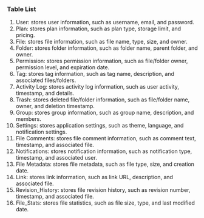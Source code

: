 ### Table List 
1. User: stores user information, such as username, email, and password.
2. Plan: stores plan information, such as plan type, storage limit, and pricing.
3. File: stores file information, such as file name, type, size, and owner.
4. Folder: stores folder information, such as folder name, parent folder, and owner.
5. Permission: stores permission information, such as file/folder owner, permission level, and expiration date.
6. Tag: stores tag information, such as tag name, description, and associated files/folders.
7. Activity Log: stores activity log information, such as user activity, timestamp, and details.
8. Trash: stores deleted file/folder information, such as file/folder name, owner, and deletion timestamp.
9. Group: stores group information, such as group name, description, and members.
10. Settings: stores application settings, such as theme, language, and notification settings.
11. File Comments: stores file comment information, such as comment text, timestamp, and associated file.
12. Notifications: stores notification information, such as notification type, timestamp, and associated user.
13. File Metadata: stores file metadata, such as file type, size, and creation date.
14. Link: stores link information, such as link URL, description, and associated file.
15. Revision_History: stores file revision history, such as revision number, timestamp, and associated file.
16. File_Stats: stores file statistics, such as file size, type, and last modified date.


